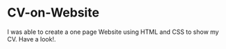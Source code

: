 # CV-on-Website

I was able to create a one page Website using HTML and CSS to show my CV. Have a look!.
